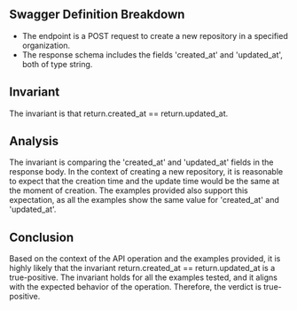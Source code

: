 ## Swagger Definition Breakdown
- The endpoint is a POST request to create a new repository in a specified organization.
- The response schema includes the fields 'created_at' and 'updated_at', both of type string.

## Invariant
The invariant is that return.created_at == return.updated_at.

## Analysis
The invariant is comparing the 'created_at' and 'updated_at' fields in the response body. In the context of creating a new repository, it is reasonable to expect that the creation time and the update time would be the same at the moment of creation. The examples provided also support this expectation, as all the examples show the same value for 'created_at' and 'updated_at'.

## Conclusion
Based on the context of the API operation and the examples provided, it is highly likely that the invariant return.created_at == return.updated_at is a true-positive. The invariant holds for all the examples tested, and it aligns with the expected behavior of the operation. Therefore, the verdict is true-positive.
